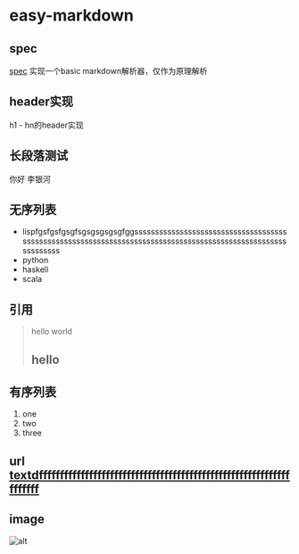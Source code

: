 # easy-markdown

## spec
[spec](https://www.markdownguide.org/basic-syntax/)
实现一个basic markdown解析器，仅作为原理解析

## header实现
h1 - hn的header实现

## 长段落测试
你好
李银河

## 无序列表
- lispfgsfgsfgsgfsgsgsgsgsgfggssssssssssssssssssssssssssssssssssssssssssssssssssssssssssssssssssssssssssssssssssssssssssssssssssssssssssssss
- python
- haskell
- scala

## 引用
> hello world
> ## hello

## 有序列表
1. one
2. two
3. three

## url [textdfffffffffffffffffffffffffffffffffffffffffffffffffffffffffffffffffff](https://link)

## image
![alt](https://link)



